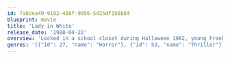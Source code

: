 ```yaml
---
id: 7a6cea49-9192-408f-9956-5d25df198884
blueprint: movie
title: 'Lady in White'
release_date: '1988-04-22'
overview: 'Locked in a school closet during Halloween 1962, young Frank witnesses the ghost of a young girl and the man who murdered her years ago. Shortly afterward he finds himself stalked by the killer and is soon drawn to an old house where a mysterious Lady In White lives. As he discovers the secret of the woman he soon finds that the killer may be someone close to him.'
genres: '[{"id": 27, "name": "Horror"}, {"id": 53, "name": "Thriller"}]'
---
```

